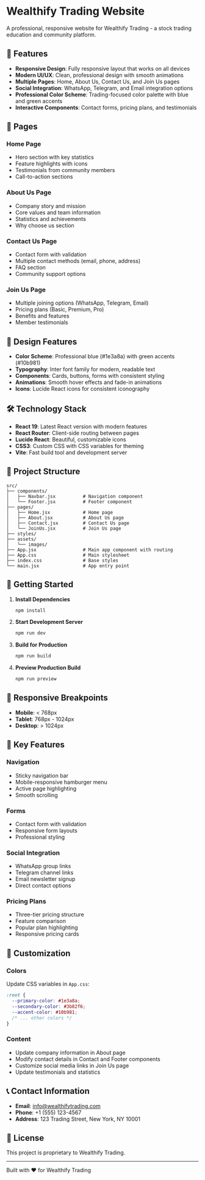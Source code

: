 # Wealthify Trading Website

A professional, responsive website for Wealthify Trading - a stock trading education and community platform.

## 🚀 Features

- **Responsive Design**: Fully responsive layout that works on all devices
- **Modern UI/UX**: Clean, professional design with smooth animations
- **Multiple Pages**: Home, About Us, Contact Us, and Join Us pages
- **Social Integration**: WhatsApp, Telegram, and Email integration options
- **Professional Color Scheme**: Trading-focused color palette with blue and green accents
- **Interactive Components**: Contact forms, pricing plans, and testimonials

## 📱 Pages

### Home Page
- Hero section with key statistics
- Feature highlights with icons
- Testimonials from community members
- Call-to-action sections

### About Us Page
- Company story and mission
- Core values and team information
- Statistics and achievements
- Why choose us section

### Contact Us Page
- Contact form with validation
- Multiple contact methods (email, phone, address)
- FAQ section
- Community support options

### Join Us Page
- Multiple joining options (WhatsApp, Telegram, Email)
- Pricing plans (Basic, Premium, Pro)
- Benefits and features
- Member testimonials

## 🎨 Design Features

- **Color Scheme**: Professional blue (#1e3a8a) with green accents (#10b981)
- **Typography**: Inter font family for modern, readable text
- **Components**: Cards, buttons, forms with consistent styling
- **Animations**: Smooth hover effects and fade-in animations
- **Icons**: Lucide React icons for consistent iconography

## 🛠️ Technology Stack

- **React 19**: Latest React version with modern features
- **React Router**: Client-side routing between pages
- **Lucide React**: Beautiful, customizable icons
- **CSS3**: Custom CSS with CSS variables for theming
- **Vite**: Fast build tool and development server

## 📁 Project Structure

```
src/
├── components/
│   ├── Navbar.jsx          # Navigation component
│   └── Footer.jsx          # Footer component
├── pages/
│   ├── Home.jsx            # Home page
│   ├── About.jsx           # About Us page
│   ├── Contact.jsx         # Contact Us page
│   └── JoinUs.jsx          # Join Us page
├── styles/
├── assets/
│   └── images/
├── App.jsx                 # Main app component with routing
├── App.css                 # Main stylesheet
├── index.css               # Base styles
└── main.jsx                # App entry point
```

## 🚀 Getting Started

1. **Install Dependencies**
   ```bash
   npm install
   ```

2. **Start Development Server**
   ```bash
   npm run dev
   ```

3. **Build for Production**
   ```bash
   npm run build
   ```

4. **Preview Production Build**
   ```bash
   npm run preview
   ```

## 📱 Responsive Breakpoints

- **Mobile**: < 768px
- **Tablet**: 768px - 1024px
- **Desktop**: > 1024px

## 🎯 Key Features

### Navigation
- Sticky navigation bar
- Mobile-responsive hamburger menu
- Active page highlighting
- Smooth scrolling

### Forms
- Contact form with validation
- Responsive form layouts
- Professional styling

### Social Integration
- WhatsApp group links
- Telegram channel links
- Email newsletter signup
- Direct contact options

### Pricing Plans
- Three-tier pricing structure
- Feature comparison
- Popular plan highlighting
- Responsive pricing cards

## 🔧 Customization

### Colors
Update CSS variables in `App.css`:
```css
:root {
  --primary-color: #1e3a8a;
  --secondary-color: #3b82f6;
  --accent-color: #10b981;
  /* ... other colors */
}
```

### Content
- Update company information in About page
- Modify contact details in Contact and Footer components
- Customize social media links in Join Us page
- Update testimonials and statistics

## 📞 Contact Information

- **Email**: info@wealthifytrading.com
- **Phone**: +1 (555) 123-4567
- **Address**: 123 Trading Street, New York, NY 10001

## 📄 License

This project is proprietary to Wealthify Trading.

---

Built with ❤️ for Wealthify Trading